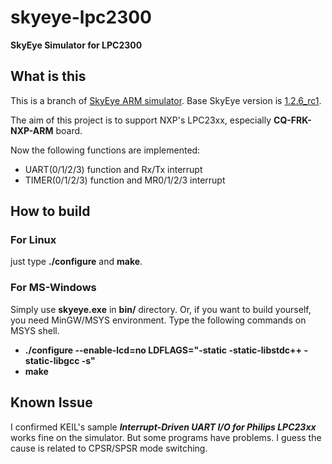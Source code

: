 # skyeye-lpc2300
**SkyEye Simulator for LPC2300**

## What is this
This is a branch of [SkyEye ARM simulator](https://sourceforge.net/projects/skyeye/). Base SkyEye version is [1.2.6_rc1](https://sourceforge.net/projects/skyeye/files/skyeye/skyeye-1.2.6_rc1/).

The aim of this project is to support NXP's LPC23xx, especially **CQ-FRK-NXP-ARM** board.

Now the following functions are implemented:
* UART(0/1/2/3) function and Rx/Tx interrupt
* TIMER(0/1/2/3) function and MR0/1/2/3 interrupt

## How to build
### For Linux
just type **./configure** and **make**.
### For MS-Windows
Simply use **skyeye.exe** in **bin/** directory.
Or, if you want to build yourself, you need MinGW/MSYS environment. Type the following commands on MSYS shell.

* **./configure --enable-lcd=no LDFLAGS="-static -static-libstdc++ -static-libgcc -s"**
* **make**

## Known Issue
I confirmed KEIL's sample __*Interrupt-Driven UART I/O for Philips LPC23xx*__ works fine on the simulator. But some programs have problems. I guess the cause is related to CPSR/SPSR mode switching.
